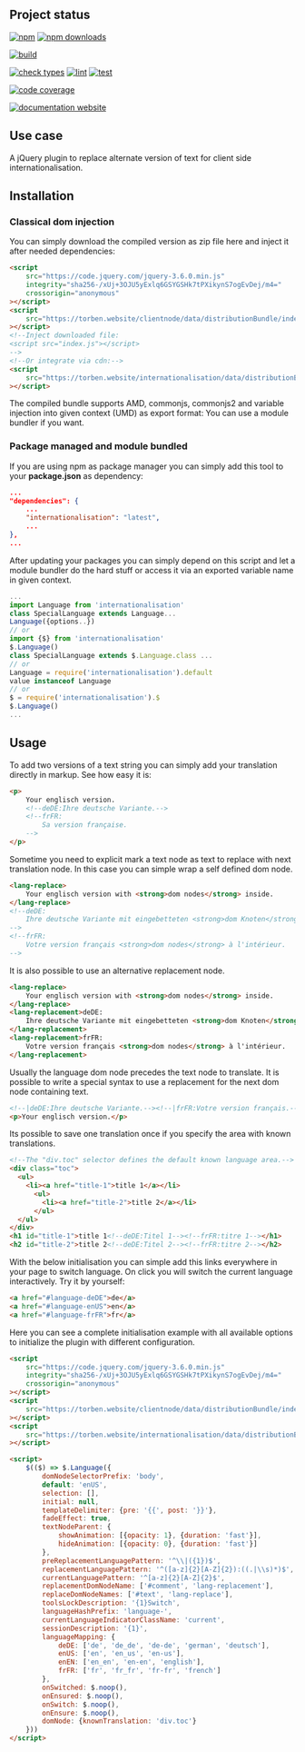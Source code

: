 <!-- !/usr/bin/env markdown
-*- coding: utf-8 -*-
region header
Copyright Torben Sickert (info["~at~"]torben.website) 16.12.2012

License
-------

This library written by Torben Sickert stand under a creative commons naming
3.0 unported license. See https://creativecommons.org/licenses/by/3.0/deed.de
endregion -->

Project status
--------------

[![npm](https://img.shields.io/npm/v/internationalisation?color=%23d55e5d&label=npm%20package%20version&logoColor=%23d55e5d&style=for-the-badge)](https://www.npmjs.com/package/internationalisation)
[![npm downloads](https://img.shields.io/npm/dy/internationalisation.svg?style=for-the-badge)](https://www.npmjs.com/package/internationalisation)

[![build](https://img.shields.io/github/actions/workflow/status/thaibault/internationalisation/build.yaml?style=for-the-badge)](https://github.com/thaibault/internationalisation/actions/workflows/build.yaml)

[![check types](https://img.shields.io/github/actions/workflow/status/thaibault/internationalisation/check-types.yaml?label=check%20types&style=for-the-badge)](https://github.com/thaibault/internationalisation/actions/workflows/check-types.yaml)
[![lint](https://img.shields.io/github/actions/workflow/status/thaibault/internationalisation/lint.yaml?label=lint&style=for-the-badge)](https://github.com/thaibault/internationalisation/actions/workflows/lint.yaml)
[![test](https://img.shields.io/github/actions/workflow/status/thaibault/internationalisation/test-coverage-report.yaml?label=test&style=for-the-badge)](https://github.com/thaibault/internationalisation/actions/workflows/test-coverage-report.yaml)

[![code coverage](https://img.shields.io/coverallsCoverage/github/thaibault/internationalisation?label=code%20coverage&style=for-the-badge)](https://coveralls.io/github/thaibault/internationalisation)

[![documentation website](https://img.shields.io/website-up-down-green-red/https/torben.website/internationalisation.svg?label=documentation-website&style=for-the-badge)](https://torben.website/internationalisation)

<!--|deDE:Einsatz-->
<!--|frFR:Utilisier-->
Use case
--------

A jQuery plugin to replace alternate version of text for client side
internationalisation.
<!--deDE:
    Ein jQuery-Plugin zum klientseitigem Ersetzten von verschiedenen
    Textversionen. Perfekt für die Internationalisierung Ihres Webprojekts.
-->
<!--frFR:
    Un plugin jQuery pour remplacer version alternative de texte pour le côté
    client l'internationalisation.
-->

<!--Place for automatic generated table of contents.-->
<div class="doc-toc" style="display:none">
    <!--|deDE:Inhalt-->
    <h2 id="content">Content</h2>
</div>

<!--|deDE:Installation-->
Installation
------------

<!--|deDE:Klassische Dom-Integration-->
### Classical dom injection

You can simply download the compiled version as zip file here and inject it
after needed dependencies:
<!--deDE:
    Du kannst einfach das Plugin als Zip-Archiv herunterladen und per
    Script-Tag in deine Webseite integrieren:
-->

```HTML
<script
    src="https://code.jquery.com/jquery-3.6.0.min.js"
    integrity="sha256-/xUj+3OJU5yExlq6GSYGSHk7tPXikynS7ogEvDej/m4="
    crossorigin="anonymous"
></script>
<script
    src="https://torben.website/clientnode/data/distributionBundle/index.js"
></script>
<!--Inject downloaded file:
<script src="index.js"></script>
-->
<!--Or integrate via cdn:-->
<script
    src="https://torben.website/internationalisation/data/distributionBundle/index.js"
></script>
```

The compiled bundle supports AMD, commonjs, commonjs2 and variable injection
into given context (UMD) as export format: You can use a module bundler if you
want.
<!--deDE:
    Das kompilierte Bundle unterstützt AMD, commonjs, commonjs2 und
    Variable-Injection in den gegebenen Context (UMD) als Export-Format:
    Dadurch können verschiedene Module-Bundler genutzt werden.
-->

<!--|deDE:Paket-Management und Modul-Komposition-->
### Package managed and module bundled

If you are using npm as package manager you can simply add this tool to your
**package.json** as dependency:
<!--deDE:
    Nutzt du npm als Paket-Manager, dann solltest du einfach deine
    <strong>package.json</strong> erweitern:
-->

```JSON
...
"dependencies": {
    ...
    "internationalisation": "latest",
    ...
},
...
```

After updating your packages you can simply depend on this script and let
a module bundler do the hard stuff or access it via an exported variable name
in given context.
<!--deDE:
    Nach einem Update deiner Pakete kannst du dieses Plugin einfach in deine
    JavaScript-Module importieren oder die exportierte Variable im gegebenen
    Context referenzieren.
-->

```JavaScript
...
import Language from 'internationalisation'
class SpecialLanguage extends Language...
Language({options..})
// or
import {$} from 'internationalisation'
$.Language()
class SpecialLanguage extends $.Language.class ...
// or
Language = require('internationalisation').default
value instanceof Language
// or
$ = require('internationalisation').$
$.Language()
...
```

<!--|deDE:Verwendung-->
<!--|frFR:Demande-->
Usage
-----

To add two versions of a text string you can simply add your translation
directly in markup. See how easy it is:
<!--deDE:
    Um zwei Sprachversionen eines Text Knotens im Markup anzubieten müssen
    einfach nur per Kommentar alternative Versionen hinter dem zu übersetzenden
    String gesetzt werden.
-->
<!--frFR:
    Doit offrir deux versions linguistiques d'un nœud de texte dans la balise
    facile à traduire que par Commentez versions alternatives derrière le
    Chaîne à être réglé.
-->

<!--showExample-->

```HTML
<p>
    Your englisch version.
    <!--deDE:Ihre deutsche Variante.-->
    <!--frFR:
        Sa version française.
    -->
</p>
```

Sometime you need to explicit mark a text node as text to replace with next
translation node. In this case you can simple wrap a self defined dom node.
<!--deDE:
    Manchmal muss man Textknoten explizit als übersetzbar markieren, da sie
    beispielsweise selbst aus mehr als nur einem Knoten bestehen. In solchen
    Fällen kann einfach ein selbst definierter DOM-Knoten ummantelt werden.
-->
<!--frFR:
    Parfois, vous devez sélectionner explicitement les nœuds de texte comme
    traduisible, car ils Ainsi, même consister en plus d'un noeud. dans ce Cas
    peuvent être facilement enveloppé d'un noeud DOM auto-défini.
-->

<!--showExample-->

```HTML
<lang-replace>
    Your englisch version with <strong>dom nodes</strong> inside.
</lang-replace>
<!--deDE:
    Ihre deutsche Variante mit eingebetteten <strong>dom Knoten</strong>.
-->
<!--frFR:
    Votre version français <strong>dom nodes</strong> à l'intérieur.
-->
```

It is also possible to use an alternative replacement node.
<!--deDE:Man kann auch einen alternative Ersetzungsknoten einsetzten.-->
<!--frFR:
    Donc, il est possible d'utiliser alternative à nœud de remplacement.
-->

<!--showExample-->

```HTML
<lang-replace>
    Your englisch version with <strong>dom nodes</strong> inside.
</lang-replace>
<lang-replacement>deDE:
    Ihre deutsche Variante mit eingebetteten <strong>dom Knoten</strong>.
</lang-replacement>
<lang-replacement>frFR:
    Votre version français <strong>dom nodes</strong> à l'intérieur.
</lang-replacement>
```

Usually the language dom node precedes the text node to translate. It is
possible to write a special syntax to use a replacement for the next dom node
containing text.
<!--deDE:
    Normalerweise folgt der Sprach-DOM-Knoten auf den Textknoten der übersetzt
    werden soll. Es ist mit einer speziellen Syntax möglich einen
    Sprach-DOM-Knoten für den darauf folgenden DOM-Knoten anzuwenden.
-->
<!--frFR:
    Normalement, le nœud DOM voix suit le nœud de texte de la traduction
    devrait être. Il est doté d'une syntaxe spéciale possible une Nœud voix Dom
    pour le nœud DOM prochaine à utiliser.
-->

<!--showExample-->

```HTML
<!--|deDE:Ihre deutsche Variante.--><!--|frFR:Votre version français.-->
<p>Your englisch version.</p>
```

Its possible to save one translation once if you specify the area with known
translations.
<!--deDE:
    Es ist möglich eine Übersetzung an nur einem Ort zu speichern, sofern der
    Bereich mit bekannten Übersetzungen markiert wird.
-->
<!--frFR:
    Il est possible d'enregistrer une traduction en un seul endroit, à moins
    que le Région est marquée avec des traductions connues.
-->

<!--showExample-->

```HTML
<!--The "div.toc" selector defines the default known language area.-->
<div class="toc">
  <ul>
    <li><a href="title-1">title 1</a></li>
      <ul>
        <li><a href="title-2">title 2</a></li>
      </ul>
  </ul>
</div>
<h1 id="title-1">title 1<!--deDE:Titel 1--><!--frFR:titre 1--></h1>
<h2 id="title-2">title 2<!--deDE:Titel 2--><!--frFR:titre 2--></h2>
```

With the below initialisation you can simple add this links everywhere in your
page to switch language. On click you will switch the current language
interactively. Try it by yourself:
<!--deDE:
    Mit der unten aufgezeigten Konfiguration können Sie einfach folgenden Links
    an beliebiger Stelle im Markup plazieren. Beim Klicken auf die
    Sprach-Wechsel-Links wird die Sprache Ihrer Webseite entsprechend
    angepasst. Versuchen Sie selbst:
-->
<!--frFR:
    Avec la configuration au-dessous, vous pouvez simplement identifié les
    liens suivants placer n'importe où dans le balisage. Lorsque vous cliquez
    sur l' Langue échange de liens est la langue de votre site en conséquence
    ajustée. Essayez par vous-même:
-->

<!--showExample-->

```HTML
<a href="#language-deDE">de</a>
<a href="#language-enUS">en</a>
<a href="#language-frFR">fr</a>
```

Here you can see a complete initialisation example with all available options
to initialize the plugin with different configuration.
<!--deDE:
    Hier können Sie ein Komplettbeispiel der Initialisierung sehen und alle
    verfügbaren Optionen betrachten, um das Plugin in verschiedenen
    Konfigurationen zu verwenden.
-->
<!--frFR:
    Ici vous pouvez voir toutes les options disponibles pour le plug-in
    différentes configurations pour initialiser.
-->

```HTML
<script
    src="https://code.jquery.com/jquery-3.6.0.min.js"
    integrity="sha256-/xUj+3OJU5yExlq6GSYGSHk7tPXikynS7ogEvDej/m4="
    crossorigin="anonymous"
></script>
<script
    src="https://torben.website/clientnode/data/distributionBundle/index.js"
></script>
<script
    src="https://torben.website/internationalisation/data/distributionBundle/index.js"
></script>

<script>
    $(($) => $.Language({
        domNodeSelectorPrefix: 'body',
        default: 'enUS',
        selection: [],
        initial: null,
        templateDelimiter: {pre: '{{', post: '}}'},
        fadeEffect: true,
        textNodeParent: {
            showAnimation: [{opacity: 1}, {duration: 'fast'}],
            hideAnimation: [{opacity: 0}, {duration: 'fast'}]
        },
        preReplacementLanguagePattern: '^\\|({1})$',
        replacementLanguagePattern: '^([a-z]{2}[A-Z]{2}):((.|\\s)*)$',
        currentLanguagePattern: '^[a-z]{2}[A-Z]{2}$',
        replacementDomNodeName: ['#comment', 'lang-replacement'],
        replaceDomNodeNames: ['#text', 'lang-replace'],
        toolsLockDescription: '{1}Switch',
        languageHashPrefix: 'language-',
        currentLanguageIndicatorClassName: 'current',
        sessionDescription: '{1}',
        languageMapping: {
            deDE: ['de', 'de_de', 'de-de', 'german', 'deutsch'],
            enUS: ['en', 'en_us', 'en-us'],
            enEN: ['en_en', 'en-en', 'english'],
            frFR: ['fr', 'fr_fr', 'fr-fr', 'french']
        },
        onSwitched: $.noop(),
        onEnsured: $.noop(),
        onSwitch: $.noop(),
        onEnsure: $.noop(),
        domNode: {knownTranslation: 'div.toc'}
    }))
</script>
```
